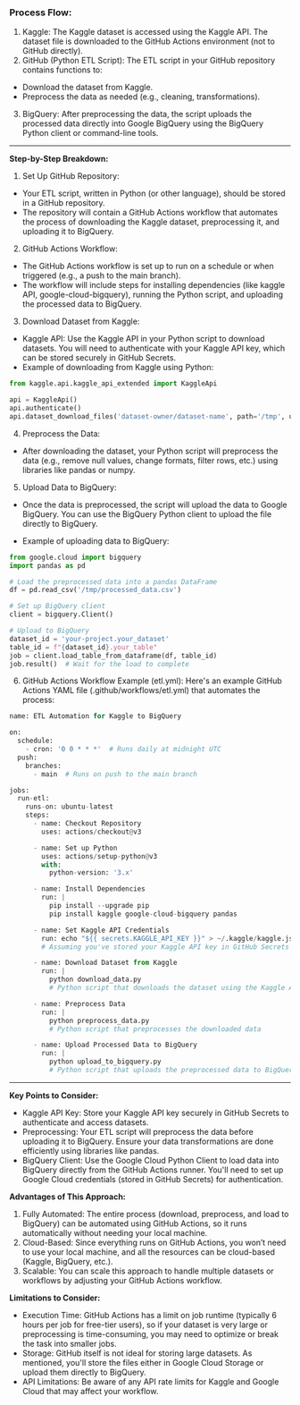 ### **Process Flow:**

1. Kaggle: The Kaggle dataset is accessed using the Kaggle API. The dataset file is downloaded to the GitHub Actions environment (not to GitHub directly).
2. GitHub (Python ETL Script): The ETL script in your GitHub repository contains functions to:
  - Download the dataset from Kaggle.
  - Preprocess the data as needed (e.g., cleaning, transformations).
3. BigQuery: After preprocessing the data, the script uploads the processed data directly into Google BigQuery using the BigQuery Python client or command-line tools.

-----------------------------------------------------------------------------------------------------------------------------------------

**Step-by-Step Breakdown:**

1. Set Up GitHub Repository:
- Your ETL script, written in Python (or other language), should be stored in a GitHub repository.
- The repository will contain a GitHub Actions workflow that automates the process of downloading the Kaggle dataset, preprocessing it, and uploading it to BigQuery.

2. GitHub Actions Workflow:

- The GitHub Actions workflow is set up to run on a schedule or when triggered (e.g., a push to the main branch).
- The workflow will include steps for installing dependencies (like kaggle API, google-cloud-bigquery), running the Python script, and uploading the processed data to BigQuery.

3. Download Dataset from Kaggle:

- Kaggle API: Use the Kaggle API in your Python script to download datasets. You will need to authenticate with your Kaggle API key, which can be stored securely in GitHub Secrets.
- Example of downloading from Kaggle using Python:

```python
from kaggle.api.kaggle_api_extended import KaggleApi

api = KaggleApi()
api.authenticate()
api.dataset_download_files('dataset-owner/dataset-name', path='/tmp', unzip=True)
```

4. Preprocess the Data:

- After downloading the dataset, your Python script will preprocess the data (e.g., remove null values, change formats, filter rows, etc.) using libraries like pandas or numpy.

5. Upload Data to BigQuery:

- Once the data is preprocessed, the script will upload the data to Google BigQuery. You can use the BigQuery Python client to upload the file directly to BigQuery.

- Example of uploading data to BigQuery:

```python
from google.cloud import bigquery
import pandas as pd

# Load the preprocessed data into a pandas DataFrame
df = pd.read_csv('/tmp/processed_data.csv')

# Set up BigQuery client
client = bigquery.Client()

# Upload to BigQuery
dataset_id = 'your-project.your_dataset'
table_id = f"{dataset_id}.your_table"
job = client.load_table_from_dataframe(df, table_id)
job.result()  # Wait for the load to complete
```
6. GitHub Actions Workflow Example (etl.yml): Here's an example GitHub Actions YAML file (.github/workflows/etl.yml) that automates the process:

```python
name: ETL Automation for Kaggle to BigQuery

on:
  schedule:
    - cron: '0 0 * * *'  # Runs daily at midnight UTC
  push:
    branches:
      - main  # Runs on push to the main branch

jobs:
  run-etl:
    runs-on: ubuntu-latest
    steps:
      - name: Checkout Repository
        uses: actions/checkout@v3

      - name: Set up Python
        uses: actions/setup-python@v3
        with:
          python-version: '3.x'

      - name: Install Dependencies
        run: |
          pip install --upgrade pip
          pip install kaggle google-cloud-bigquery pandas

      - name: Set Kaggle API Credentials
        run: echo "${{ secrets.KAGGLE_API_KEY }}" > ~/.kaggle/kaggle.json
        # Assuming you've stored your Kaggle API key in GitHub Secrets

      - name: Download Dataset from Kaggle
        run: |
          python download_data.py
          # Python script that downloads the dataset using the Kaggle API

      - name: Preprocess Data
        run: |
          python preprocess_data.py
          # Python script that preprocesses the downloaded data

      - name: Upload Processed Data to BigQuery
        run: |
          python upload_to_bigquery.py
          # Python script that uploads the preprocessed data to BigQuery
```
-----------------------------------------------------------------------------------------------------------------------------------------

**Key Points to Consider:**

- Kaggle API Key: Store your Kaggle API key securely in GitHub Secrets to authenticate and access datasets.
- Preprocessing: Your ETL script will preprocess the data before uploading it to BigQuery. Ensure your data transformations are done efficiently using libraries like pandas.
- BigQuery Client: Use the Google Cloud Python Client to load data into BigQuery directly from the GitHub Actions runner. You'll need to set up Google Cloud credentials (stored in GitHub Secrets) for authentication.

**Advantages of This Approach:**

1. Fully Automated: The entire process (download, preprocess, and load to BigQuery) can be automated using GitHub Actions, so it runs automatically without needing your local machine.
2. Cloud-Based: Since everything runs on GitHub Actions, you won’t need to use your local machine, and all the resources can be cloud-based (Kaggle, BigQuery, etc.).
3. Scalable: You can scale this approach to handle multiple datasets or workflows by adjusting your GitHub Actions workflow.

**Limitations to Consider:**
- Execution Time: GitHub Actions has a limit on job runtime (typically 6 hours per job for free-tier users), so if your dataset is very large or preprocessing is time-consuming, you may need to optimize or break the task into smaller jobs.
- Storage: GitHub itself is not ideal for storing large datasets. As mentioned, you'll store the files either in Google Cloud Storage or upload them directly to BigQuery.
- API Limitations: Be aware of any API rate limits for Kaggle and Google Cloud that may affect your workflow.

